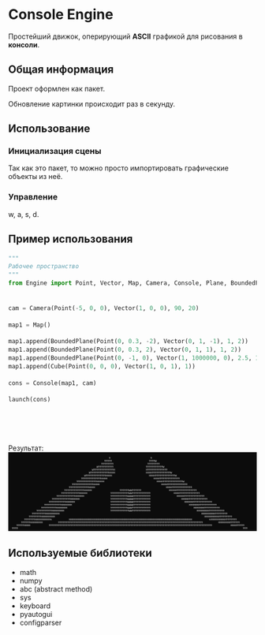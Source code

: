# Console Engine

Простейший движок, оперирующий **ASCII** графикой для рисования в **консоли**.

## Общая информация

Проект оформлен как пакет.

Обновление картинки происходит раз в секунду.

## Использование

### Инициализация сцены

Так как это пакет, то можно просто импортировать графические объекты из неё.

### Управление

w, a, s, d.

## Пример использования

```python:example/example.py
"""
Рабочее пространство
"""
from Engine import Point, Vector, Map, Camera, Console, Plane, BoundedPlane, Sphere, Cube, launch


cam = Camera(Point(-5, 0, 0), Vector(1, 0, 0), 90, 20)

map1 = Map()

map1.append(BoundedPlane(Point(0, 0.3, -2), Vector(0, 1, -1), 1, 2))
map1.append(BoundedPlane(Point(0, 0.3, 2), Vector(0, 1, 1), 1, 2))
map1.append(BoundedPlane(Point(0, -1, 0), Vector(1, 1000000, 0), 2.5, 1))
map1.append(Cube(Point(0, 0, 0), Vector(1, 0, 1), 1))

cons = Console(map1, cam)

launch(cons)






```

Результат:
![example.png](example/example.png)

## Используемые библиотеки

+ math
+ numpy
+ abc (abstract method)
+ sys
+ keyboard
+ pyautogui
+ configparser
